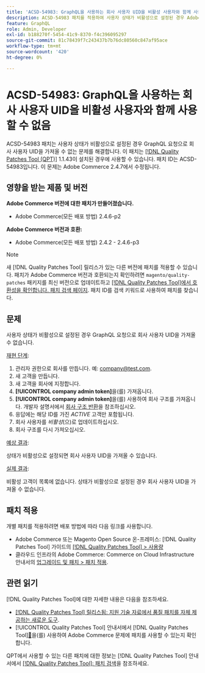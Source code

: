 ```yaml
---
title: 'ACSD-54983: GraphQL을 사용하는 회사 사용자 UID을 비활성 사용자와 함께 사용할 수 없음'
description: ACSD-54983 패치를 적용하여 사용자 상태가 비활성으로 설정된 경우 Adobe Commerce 요청으로 회사 사용자 UID을 가져올 수 없는 GraphQL 문제를 해결합니다.
feature: GraphQL
role: Admin, Developer
exl-id: b188270f-5454-41c9-8370-f4c396095297
source-git-commit: 81c78439f7c243437b7b76dc80560c847af95ace
workflow-type: tm+mt
source-wordcount: '420'
ht-degree: 0%

---
```


# ACSD-54983: GraphQL을 사용하는 회사 사용자 UID을 비활성 사용자와 함께 사용할 수 없음

ACSD-54983 패치는 사용자 상태가 비활성으로 설정된 경우 GraphQL 요청으로 회사 사용자 UID을 가져올 수 없는 문제를 해결합니다. 이 패치는 [[!DNL Quality Patches Tool (QPT)]](https://experienceleague.adobe.com/en/docs/commerce-knowledge-base/kb/announcements/commerce-announcements/magento-quality-patches-released-new-tool-to-self-serve-quality-patches) 1.1.43이 설치된 경우에 사용할 수 있습니다. 패치 ID는 ACSD-54983입니다. 이 문제는 Adobe Commerce 2.4.7에서 수정됩니다.

## 영향을 받는 제품 및 버전

**Adobe Commerce 버전에 대한 패치가 만들어졌습니다.**

* Adobe Commerce(모든 배포 방법) 2.4.6-p2

**Adobe Commerce 버전과 호환:**

* Adobe Commerce(모든 배포 방법) 2.4.2 - 2.4.6-p3

>[!NOTE]
>
>새 [!DNL Quality Patches Tool] 릴리스가 있는 다른 버전에 패치를 적용할 수 있습니다. 패치가 Adobe Commerce 버전과 호환되는지 확인하려면 `magento/quality-patches` 패키지를 최신 버전으로 업데이트하고 [[!DNL Quality Patches Tool]에서 호환성을 확인합니다. 패치 검색 페이지](https://experienceleague.adobe.com/tools/commerce-quality-patches/index.html). 패치 ID를 검색 키워드로 사용하여 패치를 찾습니다.

## 문제

사용자 상태가 비활성으로 설정된 경우 GraphQL 요청으로 회사 사용자 UID을 가져올 수 없습니다.

<u>재현 단계</u>:

1. 관리자 권한으로 회사를 만듭니다. 예: company@test.com.
1. 새 고객을 만듭니다.
1. 새 고객을 회사에 지정합니다.
1. **[!UICONTROL company admin token]**&#x200B;을(를) 가져옵니다.
1. **[!UICONTROL company admin token]**&#x200B;을(를) 사용하여 회사 구조를 가져옵니다. 개발자 설명서에서 [회사 구조 반환](https://developer.adobe.com/commerce/webapi/graphql/schema/b2b/company/queries/company/#return-the-company-structure)을 참조하십시오.
1. 응답에는 해당 ID를 가진 *ACTIVE* 고객만 포함됩니다.
1. 회사 사용자를 *비활성*(으)로 업데이트하십시오.
1. 회사 구조를 다시 가져오십시오.

<u>예상 결과</u>:

상태가 비활성으로 설정되면 회사 사용자 UID을 가져올 수 있습니다.

<u>실제 결과</u>:

비활성 고객이 목록에 없습니다. 상태가 비활성으로 설정된 경우 회사 사용자 UID을 가져올 수 없습니다.

## 패치 적용

개별 패치를 적용하려면 배포 방법에 따라 다음 링크를 사용합니다.

* Adobe Commerce 또는 Magento Open Source 온-프레미스: [!DNL Quality Patches Tool] 가이드의 [[!DNL Quality Patches Tool] > 사용량](/help/tools/quality-patches-tool/usage.md)
* 클라우드 인프라의 Adobe Commerce: Commerce on Cloud Infrastructure 안내서의 [업그레이드 및 패치 > 패치 적용](https://experienceleague.adobe.com/docs/commerce-cloud-service/user-guide/develop/upgrade/apply-patches.html).

## 관련 읽기

[!DNL Quality Patches Tool]에 대한 자세한 내용은 다음을 참조하세요.

* [[!DNL Quality Patches Tool] 릴리스됨: 지원 기술 자료에서 품질 패치를 자체 제공하는 새로운 도구](https://experienceleague.adobe.com/en/docs/commerce-knowledge-base/kb/announcements/commerce-announcements/magento-quality-patches-released-new-tool-to-self-serve-quality-patches).
* [!UICONTROL Quality Patches Tool] 안내서에서  [!DNL Quality Patches Tool][&#128279;](/help/tools/quality-patches-tool/patches-available-in-qpt/check-patch-for-magento-issue-with-magento-quality-patches.md)을(를) 사용하여 Adobe Commerce 문제에 패치를 사용할 수 있는지 확인합니다.


QPT에서 사용할 수 있는 다른 패치에 대한 정보는 [!DNL Quality Patches Tool] 안내서에서 [[!DNL Quality Patches Tool]: 패치 검색](https://experienceleague.adobe.com/tools/commerce-quality-patches/index.html)을 참조하세요.
